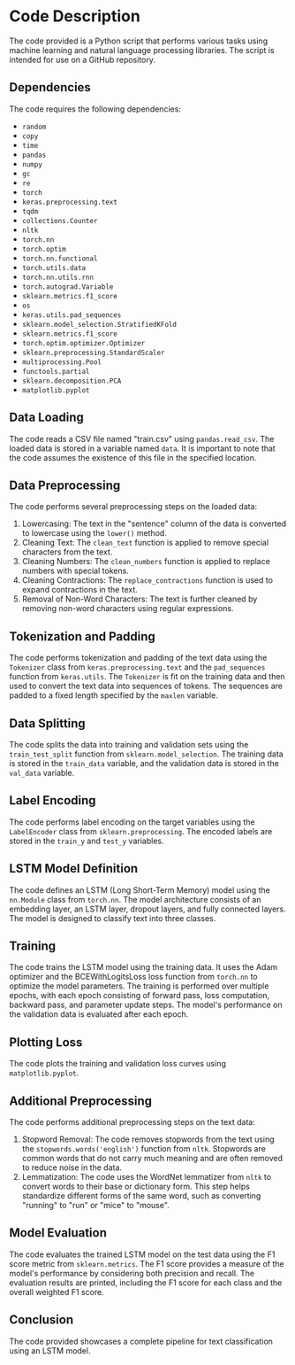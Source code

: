 # Code Description

The code provided is a Python script that performs various tasks using machine learning and natural language processing libraries. The script is intended for use on a GitHub repository.

## Dependencies

The code requires the following dependencies:

- `random`
- `copy`
- `time`
- `pandas`
- `numpy`
- `gc`
- `re`
- `torch`
- `keras.preprocessing.text`
- `tqdm`
- `collections.Counter`
- `nltk`
- `torch.nn`
- `torch.optim`
- `torch.nn.functional`
- `torch.utils.data`
- `torch.nn.utils.rnn`
- `torch.autograd.Variable`
- `sklearn.metrics.f1_score`
- `os`
- `keras.utils.pad_sequences`
- `sklearn.model_selection.StratifiedKFold`
- `sklearn.metrics.f1_score`
- `torch.optim.optimizer.Optimizer`
- `sklearn.preprocessing.StandardScaler`
- `multiprocessing.Pool`
- `functools.partial`
- `sklearn.decomposition.PCA`
- `matplotlib.pyplot`

## Data Loading

The code reads a CSV file named "train.csv" using `pandas.read_csv`. The loaded data is stored in a variable named `data`. It is important to note that the code assumes the existence of this file in the specified location.

## Data Preprocessing

The code performs several preprocessing steps on the loaded data:

1. Lowercasing: The text in the "sentence" column of the data is converted to lowercase using the `lower()` method.
2. Cleaning Text: The `clean_text` function is applied to remove special characters from the text.
3. Cleaning Numbers: The `clean_numbers` function is applied to replace numbers with special tokens.
4. Cleaning Contractions: The `replace_contractions` function is used to expand contractions in the text.
5. Removal of Non-Word Characters: The text is further cleaned by removing non-word characters using regular expressions.

## Tokenization and Padding

The code performs tokenization and padding of the text data using the `Tokenizer` class from `keras.preprocessing.text` and the `pad_sequences` function from `keras.utils`. The `Tokenizer` is fit on the training data and then used to convert the text data into sequences of tokens. The sequences are padded to a fixed length specified by the `maxlen` variable.

## Data Splitting

The code splits the data into training and validation sets using the `train_test_split` function from `sklearn.model_selection`. The training data is stored in the `train_data` variable, and the validation data is stored in the `val_data` variable.

## Label Encoding

The code performs label encoding on the target variables using the `LabelEncoder` class from `sklearn.preprocessing`. The encoded labels are stored in the `train_y` and `test_y` variables.

## LSTM Model Definition

The code defines an LSTM (Long Short-Term Memory) model using the `nn.Module` class from `torch.nn`. The model architecture consists of an embedding layer, an LSTM layer, dropout layers, and fully connected layers. The model is designed to classify text into three classes.

## Training

The code trains the LSTM model using the training data. It uses the Adam optimizer and the BCEWithLogitsLoss loss function from `torch.nn` to optimize the model parameters. The training is performed over multiple epochs, with each epoch consisting of forward pass, loss computation, backward pass, and parameter update steps. The model's performance on the validation data is evaluated after each epoch.

## Plotting Loss

The code plots the training and validation loss curves using `matplotlib.pyplot`.

## Additional Preprocessing

The code performs additional preprocessing steps on the text data:

1. Stopword Removal: The code removes stopwords from the text using the `stopwords.words('english')` function from `nltk`. Stopwords are common words that do not carry much meaning and are often removed to reduce noise in the data.
2. Lemmatization: The code uses the WordNet lemmatizer from `nltk` to convert words to their base or dictionary form. This step helps standardize different forms of the same word, such as converting "running" to "run" or "mice" to "mouse".

## Model Evaluation

The code evaluates the trained LSTM model on the test data using the F1 score metric from `sklearn.metrics`. The F1 score provides a measure of the model's performance by considering both precision and recall. The evaluation results are printed, including the F1 score for each class and the overall weighted F1 score.

## Conclusion

The code provided showcases a complete pipeline for text classification using an LSTM model.
